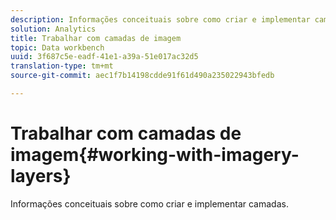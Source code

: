 ```yaml
---
description: Informações conceituais sobre como criar e implementar camadas.
solution: Analytics
title: Trabalhar com camadas de imagem
topic: Data workbench
uuid: 3f687c5e-eadf-41e1-a39a-51e017ac32d5
translation-type: tm+mt
source-git-commit: aec1f7b14198cdde91f61d490a235022943bfedb

---
```



# Trabalhar com camadas de imagem{#working-with-imagery-layers}

Informações conceituais sobre como criar e implementar camadas.

